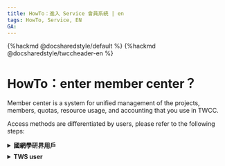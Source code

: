 ```yaml
---
title: HowTo：進入 Service 會員系統 | en
tags: HowTo, Service, EN
GA: 
---
```


{%hackmd @docsharedstyle/default %}
{%hackmd @docsharedstyle/twccheader-en %}


# HowTo：enter member center？

Member center is a system for unified management of the projects, members, quotas, resource usage, and accounting that you use in TWCC.

Access methods are differentiated by users, please refer to the following steps:


<!-- 1 start -->

<details class="docspoiler">

<summary><b>國網學研界用戶</b></summary>

### Method 1： TWCC 

- Step 1. Sign in TWCC

    - Go to the TWCC portal and click to sign in

    ![](https://cos.twcc.ai/SYS-MANUAL/uploads/upload_16650bd5b61cd8aefe5d0ab1c9bfed54.png)

    - select「**國網學研用戶**」portal, enter your account password to login

    ![](https://cos.twcc.ai/SYS-MANUAL/uploads/upload_2f4b809434719e28fd359695264cf884.png)


- Step 2. Enter iService member center

    click the upper right corner 「**Username**」, continue by click 「**Account & Project**」，to enter member center。

    ![](https://cos.twcc.ai/SYS-MANUAL/uploads/upload_736ef9e82bf6e8e8df308925e0e4f432.png)

### Method 2：

Directly sign in via [iService](https://iservice.nchc.org.tw/nchc_service/index.php?lang_type=) to enter member center.

</details>

<!-- Space -->

<div style="height:8px"></div>

<!-- 2. start -->

<details class="docspoiler">

<summary><b>TWS user</b></summary>

<br>

Enter TWS，click 「**Member Center**」、enter passcode, you can view related information such as projects and accouting.

![](https://cos.twcc.ai/SYS-MANUAL/uploads/upload_300f633fda231c709a7d78b299ea53ce.png)

or after your login, click「**Username**」or「**Member Center**」to enter member center。

![](https://cos.twcc.ai/SYS-MANUAL/uploads/upload_25d8669308923bf8bcfcb343307b5baf.png)



<br>
